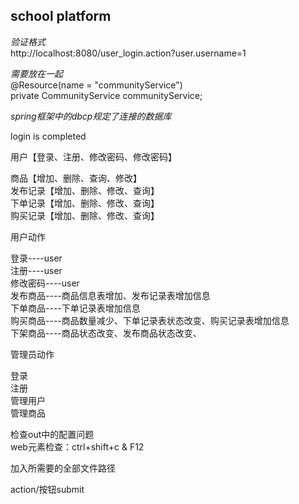 ## school platform

_验证格式_   
http://localhost:8080/user_login.action?user.username=1   

_需要放在一起_    
@Resource(name = "communityService")   
private CommunityService communityService;   

_spring框架中的dbcp规定了连接的数据库_   

login is completed   

用户【登录、注册、修改密码、修改密码】   

商品【增加、删除、查询、修改】   
发布记录【增加、删除、修改、查询】   
下单记录【增加、删除、修改、查询】   
购买记录【增加、删除、修改、查询】   

用户动作   

登录----user   
注册----user   
修改密码----user   
发布商品----商品信息表增加、发布记录表增加信息   
下单商品----下单记录表增加信息   
购买商品----商品数量减少、下单记录表状态改变、购买记录表增加信息   
下架商品----商品状态改变、发布商品状态改变、   

管理员动作  

登录    
注册  
管理用户   
管理商品  

检查out中的配置问题   
web元素检查：ctrl+shift+c & F12    

加入所需要的全部文件路径   

action/按钮submit   

